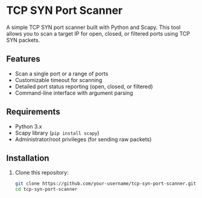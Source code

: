 # TCP SYN Port Scanner

A simple TCP SYN port scanner built with Python and Scapy. This tool allows you to scan a target IP for open, closed, or filtered ports using TCP SYN packets.

## Features

- Scan a single port or a range of ports
- Customizable timeout for scanning
- Detailed port status reporting (open, closed, or filtered)
- Command-line interface with argument parsing

## Requirements

- Python 3.x
- Scapy library (`pip install scapy`)
- Administrator/root privileges (for sending raw packets)

## Installation

1. Clone this repository:
   ```bash
   git clone https://github.com/your-username/tcp-syn-port-scanner.git
   cd tcp-syn-port-scanner
